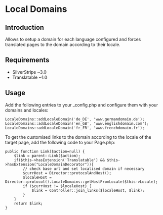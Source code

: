 # Local Domains

## Introduction

Allows to setup a domain for each language configured and forces translated pages to the domain 
according to their locale.

## Requirements

 * SilverStripe ~3.0
 * Translatable ~1.0
 
## Usage

Add the following entries to your _config.php and configure them with your domains and locales:

```
LocaleDomains::addLocaleDomain('de_DE', 'www.germandomain.de');
LocaleDomains::addLocaleDomain('en_GB', 'www.englishdomain.com');
LocaleDomains::addLocaleDomain('fr_FR', 'www.frenchdomain.fr');
```

To get the customised links to the domain according to the locale of the target page, 
add the following code to your Page.php:

```
public function Link($action=null) {
	$link = parent::Link($action);
	if($this->hasExtension('Translatable') && $this->hasExtension("LocaleDomainDecorator")){
		// check base url and set localised domain if necessary
		$currHost = Director::protocolAndHost();
		$localeHost = Director::protocol().LocaleDomains::getHostFromLocale($this->Locale);
		if ($currHost != $localeHost) {
			$link = Controller::join_links($localeHost, $link);
		}
	}
	return $link;
}
```

